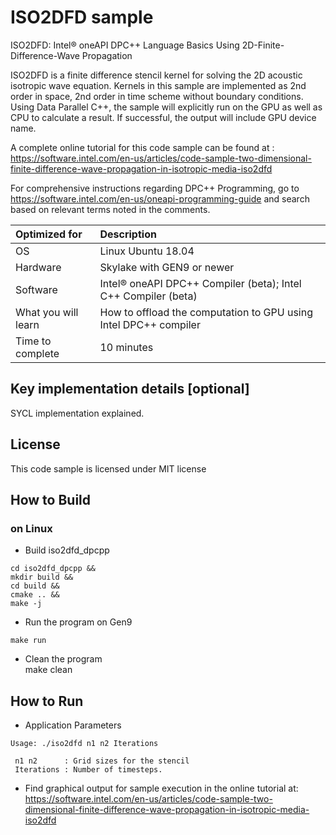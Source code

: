 # ISO2DFD sample
ISO2DFD: Intel® oneAPI DPC++ Language Basics Using 
2D-Finite-Difference-Wave Propagation

ISO2DFD is a finite difference stencil kernel for solving the 
2D acoustic isotropic wave equation. Kernels in this sample 
are implemented as 2nd order in space, 2nd order in time scheme 
without boundary conditions. 
Using Data Parallel C++, the sample will explicitly run on the 
GPU as well as CPU to calculate a result.
If successful, the output will include GPU device name.

A complete online tutorial for this code sample can be found at :
https://software.intel.com/en-us/articles/code-sample-two-dimensional-finite-difference-wave-propagation-in-isotropic-media-iso2dfd

For comprehensive instructions regarding DPC++ Programming, go to
https://software.intel.com/en-us/oneapi-programming-guide
and search based on relevant terms noted in the comments.

  
| Optimized for                     | Description
|:---                               |:---
| OS                                | Linux Ubuntu 18.04
| Hardware                          | Skylake with GEN9 or newer
| Software                          | Intel&reg; oneAPI DPC++ Compiler (beta); Intel C++ Compiler (beta)
| What you will learn               | How to offload the computation to GPU using Intel DPC++ compiler
| Time to complete                  | 10 minutes

  
## Key implementation details [optional]
SYCL implementation explained. 

## License  
This code sample is licensed under MIT license  

## How to Build  

### on Linux  
   * Build iso2dfd_dpcpp  
    
    cd iso2dfd_dpcpp &&  
    mkdir build &&  
    cd build &&  
    cmake .. &&  
    make -j 

   * Run the program on Gen9 
    
    make run  
   
   * Clean the program  
    make clean  

## How to Run  
   * Application Parameters   
	
 	Usage: ./iso2dfd n1 n2 Iterations

	 n1 n2      : Grid sizes for the stencil
	 Iterations : Number of timesteps.

   * Find graphical output for sample execution in the online tutorial at:
     https://software.intel.com/en-us/articles/code-sample-two-dimensional-finite-difference-wave-propagation-in-isotropic-media-iso2dfd
